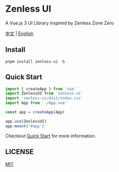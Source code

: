# Zenless UI
A Vue.js 3 UI Library inspired by Zenless Zone Zero

[中文](https://github.com/ChrisChan13/zenless-ui/blob/main/README.md) | [English](https://github.com/ChrisChan13/zenless-ui/blob/main/README.EN.md)

## Install
```shell
pnpm install zenless-ui -S
```

## Quick Start
```javascript
import { createApp } from 'vue'
import ZenlessUI from 'zenless-ui'
import 'zenless-ui/dist/index.css'
import App from './App.vue'

const app = createApp(App)

app.use(ZenlessUI)
app.mount('#app')
```
Checkout [Quick Start](https://chrischan13.github.io/zenless-ui) for more information.

## LICENSE
[MIT](https://github.com/ChrisChan13/zenless-ui/blob/main/LICENSE)